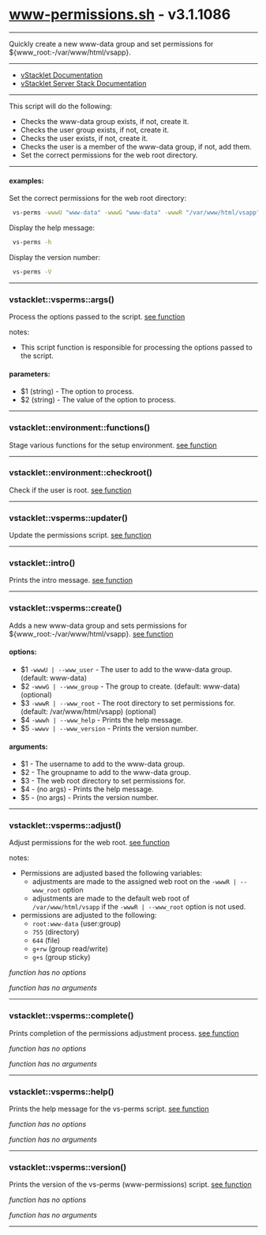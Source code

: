 # www-permissions.sh - v3.1.1086


---

Quickly create a new www-data group and set permissions for
${www_root:-/var/www/html/vsapp}.

---

- [vStacklet Documentation](https://github.com/JMSDOnline/vstacklet/blob/main/docs/setup/vstacklet.sh.md)
- [vStacklet Server Stack Documentation](https://github.com/JMSDOnline/vstacklet/blob/main/docs/setup/vstacklet-server-stack.sh.md)

---

This script will do the following:
- Checks the www-data group exists, if not, create it.
- Checks the user group exists, if not, create it.
- Checks the user exists, if not, create it.
- Checks the user is a member of the www-data group, if not, add them.
- Set the correct permissions for the web root directory.

---

#### examples:
Set the correct permissions for the web root directory:
```bash
 vs-perms -wwwU "www-data" -wwwG "www-data" -wwwR "/var/www/html/vsapp"
```
Display the help message:
```bash
 vs-perms -h
```
Display the version number:
```bash
 vs-perms -V
```

---



### vstacklet::vsperms::args()

Process the options passed to the script. [see function](https://github.com/JMSDOnline/vstacklet/blob/main/bin/www-permissions.sh#L69-L100)

notes:
- This script function is responsible for processing the options passed to the
script.

#### parameters:

-  $1 (string) - The option to process.
-  $2 (string) - The value of the option to process.

---

### vstacklet::environment::functions()

Stage various functions for the setup environment. [see function](https://github.com/JMSDOnline/vstacklet/blob/main/bin/www-permissions.sh#L107-L186)

---

### vstacklet::environment::checkroot()

Check if the user is root. [see function](https://github.com/JMSDOnline/vstacklet/blob/main/bin/www-permissions.sh#L193-L198)

---

### vstacklet::vsperms::updater()

Update the permissions script. [see function](https://github.com/JMSDOnline/vstacklet/blob/main/bin/www-permissions.sh#L205-L219)

---

### vstacklet::intro()

Prints the intro message. [see function](https://github.com/JMSDOnline/vstacklet/blob/main/bin/www-permissions.sh#L226-L243)

---

### vstacklet::vsperms::create()

Adds a new www-data group and sets permissions for ${www_root:-/var/www/html/vsapp}. [see function](https://github.com/JMSDOnline/vstacklet/blob/main/bin/www-permissions.sh#L260-L291)

#### options:

-  $1 `-wwwU | --www_user` - The user to add to the www-data group. (default: www-data)
-  $2 `-wwwG | --www_group` - The group to create. (default: www-data) (optional)
-  $3 `-wwwR | --www_root` - The root directory to set permissions for. (default: /var/www/html/vsapp) (optional)
-  $4 `-wwwh | --www_help` - Prints the help message.
-  $5 `-wwwv | --www_version` - Prints the version number.

#### arguments:

-  $1 - The username to add to the www-data group.
-  $2 - The groupname to add to the www-data group.
-  $3 - The web root directory to set permissions for.
-  $4 - (no args) - Prints the help message.
-  $5 - (no args) - Prints the version number.

---

### vstacklet::vsperms::adjust()

Adjust permissions for the web root. [see function](https://github.com/JMSDOnline/vstacklet/blob/main/bin/www-permissions.sh#L313-L351)

notes:
- Permissions are adjusted based the following variables:
  - adjustments are made to the assigned web root on the `-wwwR | --www_root`
   option
  - adjustments are made to the default web root of `/var/www/html/vsapp`
  if the `-wwwR | --www_root` option is not used.
- permissions are adjusted to the following:
  - `root:www-data` (user:group)
  - `755` (directory)
  - `644` (file)
  - `g+rw` (group read/write)
  - `g+s` (group sticky)

*function has no options*

*function has no arguments*

---

### vstacklet::vsperms::complete()

Prints completion of the permissions adjustment process. [see function](https://github.com/JMSDOnline/vstacklet/blob/main/bin/www-permissions.sh#L360-L365)

*function has no options*

*function has no arguments*

---

### vstacklet::vsperms::help()

Prints the help message for the vs-perms script. [see function](https://github.com/JMSDOnline/vstacklet/blob/main/bin/www-permissions.sh#L374-L419)

*function has no options*

*function has no arguments*

---

### vstacklet::vsperms::version()

Prints the version of the vs-perms (www-permissions) script. [see function](https://github.com/JMSDOnline/vstacklet/blob/main/bin/www-permissions.sh#L428-L435)

*function has no options*

*function has no arguments*

---



